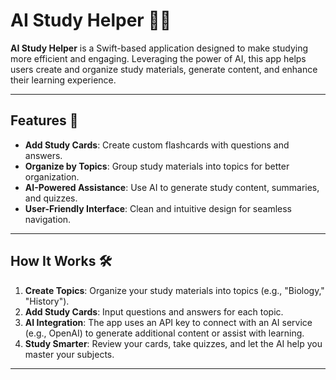 # AI Study Helper 🧠✨

**AI Study Helper** is a Swift-based application designed to make studying more efficient and engaging. Leveraging the power of AI, this app helps users create and organize study materials, generate content, and enhance their learning experience.

---

## Features 🚀

- **Add Study Cards**: Create custom flashcards with questions and answers.
- **Organize by Topics**: Group study materials into topics for better organization.
- **AI-Powered Assistance**: Use AI to generate study content, summaries, and quizzes.
- **User-Friendly Interface**: Clean and intuitive design for seamless navigation.

---

## How It Works 🛠️

1. **Create Topics**: Organize your study materials into topics (e.g., "Biology," "History").
2. **Add Study Cards**: Input questions and answers for each topic.
3. **AI Integration**: The app uses an API key to connect with an AI service (e.g., OpenAI) to generate additional content or assist with learning.
4. **Study Smarter**: Review your cards, take quizzes, and let the AI help you master your subjects.

---
